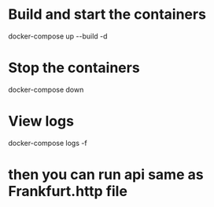 

# Build and start the containers
docker-compose up --build -d

# Stop the containers
docker-compose down

# View logs
docker-compose logs -f 

# then you can run api same as Frankfurt.http file

